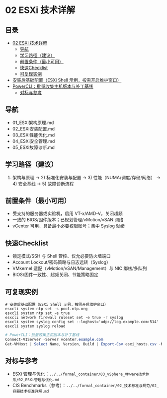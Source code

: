 # 02 ESXi 技术详解

## 目录

- [02 ESXi 技术详解](#02-esxi-技术详解)
  - [导航](#导航)
  - [学习路径（建议）](#学习路径建议)
  - [前置条件（最小可用）](#前置条件最小可用)
  - [快速Checklist](#快速checklist)
  - [可复现实例](#可复现实例)
- [安装后基础配置（ESXi Shell 示例，按需开启维护窗口）](#安装后基础配置esxi-shell-示例按需开启维护窗口)
- [PowerCLI：批量收集主机版本与补丁基线](#powercli批量收集主机版本与补丁基线)
  - [对标与参考](#对标与参考)



## 导航

- 01_ESXi架构原理.md
- 02_ESXi安装配置.md
- 03_ESXi性能优化.md
- 04_ESXi安全管理.md
- 05_ESXi故障诊断.md

## 学习路径（建议）

1) 架构与原理 → 2) 标准化安装与配置 → 3) 性能（NUMA/调度/存储/网络） → 4) 安全基线 → 5) 故障诊断流程

## 前置条件（最小可用）

- 受支持的服务器或实验机，启用 VT-x/AMD-V，关闭超频
- 一致的 BIOS/固件版本；已规划管理/vMotion/vSAN 网络
- vCenter 可用，具备最小必要权限账号；集中 Syslog 就绪

## 快速Checklist

- 锁定模式/SSH 与 Shell 管控、仅允必要防火墙端口
- Account Lockout/密码策略与日志远转（Syslog）
- VMkernel 适配（vMotion/vSAN/Management）与 NIC 绑核/多队列
- BIOS/固件一致性、超频关闭、节能策略固定

## 可复现实例

```shell
# 安装后基础配置（ESXi Shell 示例，按需开启维护窗口）
esxcli system ntp set -s pool.ntp.org
esxcli system ntp set -e true
esxcli network firewall ruleset set -e true -r syslog
esxcli system syslog config set --loghost='udp://log.example.com:514'
esxcli system syslog reload
```

```powershell
# PowerCLI：批量收集主机版本与补丁基线
Connect-VIServer -Server vcenter.example.com
Get-VMHost | Select Name, Version, Build | Export-Csv esxi_hosts.csv -NoTypeInformation
```

## 对标与参考

- ESXi 管理与优化：`../../formal_container/03_vSphere_VMware技术体系/02_ESXi管理与优化.md`
- CIS Benchmarks（参考）：`../../formal_container/02_技术标准与规范/02_容器技术标准详解.md`
